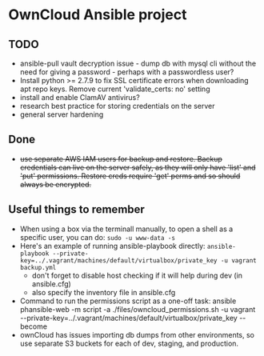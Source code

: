 # OwnCloud Ansible project

## TODO

* ansible-pull vault decryption issue - dump db with mysql cli without the need for giving a password - perhaps with a passwordless user?
* Install python >= 2.7.9 to fix SSL certificate errors when downloading apt repo keys. Remove current 'validate_certs: no' setting
* install and enable ClamAV antivirus?
* research best practice for storing credentials on the server
* general server hardening

## Done

* ~~use separate AWS IAM users for backup and restore. Backup credentials can live on the server safely, as they will only have 'list' and 'put' permissions. Restore creds require 'get' perms and so should always be encrypted.~~

## Useful things to remember

* When using a box via the terminall manually, to open a shell as a specific user, you can do: `sudo -u www-data -s`
* Here's an example of running ansible-playbook directly: `ansible-playbook --private-key=../.vagrant/machines/default/virtualbox/private_key -u vagrant backup.yml`
	* don't forget to disable host checking if it will help during dev (in ansible.cfg)
	* also specify the inventory file in ansible.cfg
* Command to run the permissions script as a one-off task: ansible phansible-web -m script -a ./files/owncloud_permissions.sh -u vagrant --private-key=../.vagrant/machines/default/virtualbox/private_key --become
* ownCloud has issues importing db dumps from other environments, so use separate S3 buckets for each of dev, staging, and production.
